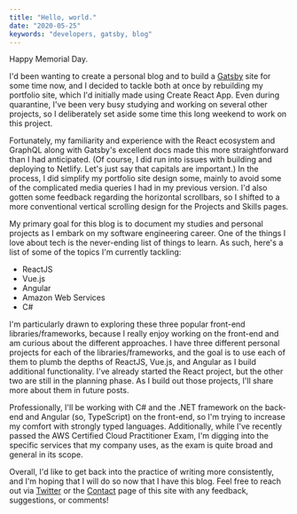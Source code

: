 ```yaml
---
title: "Hello, world."
date: "2020-05-25"
keywords: "developers, gatsby, blog"
---
```


Happy Memorial Day.

I'd been wanting to create a personal blog and to build a [Gatsby](https://www.gatsbyjs.org/) site for some time now, and I decided to tackle both at once by rebuilding my portfolio site, which I'd initially made using Create React App. Even during quarantine, I've been very busy studying and working on several other projects, so I deliberately set aside some time this long weekend to work on this project.

Fortunately, my familiarity and experience with the React ecosystem and GraphQL along with Gatsby's excellent docs made this more straightforward than I had anticipated. (Of course, I did run into issues with building and deploying to Netlify. Let's just say that capitals are important.) In the process, I did simplify my portfolio site design some, mainly to avoid some of the complicated media queries I had in my previous version. I'd also gotten some feedback regarding the horizontal scrollbars, so I shifted to a more conventional vertical scrolling design for the Projects and Skills pages.

My primary goal for this blog is to document my studies and personal projects as I embark on my software engineering career. One of the things I love about tech is the never-ending list of things to learn. As such, here's a list of some of the topics I'm currently tackling:

- ReactJS
- Vue.js
- Angular
- Amazon Web Services
- C#

I'm particularly drawn to exploring these three popular front-end libraries/frameworks, because I really enjoy working on the front-end and am curious about the different approaches. I have three different personal projects for each of the libraries/frameworks, and the goal is to use each of them to plumb the depths of ReactJS, Vue.js, and Angular as I build additional functionality. I've already started the React project, but the other two are still in the planning phase. As I build out those projects, I'll share more about them in future posts.

Professionally, I'll be working with C# and the .NET framework on the back-end and Angular (so, TypeScript) on the front-end, so I'm trying to increase my comfort with strongly typed languages. Additionally, while I've recently passed the AWS Certified Cloud Practitioner Exam, I'm digging into the specific services that my company uses, as the exam is quite broad and general in its scope.

Overall, I'd like to get back into the practice of writing more consistently, and I'm hoping that I will do so now that I have this blog. Feel free to reach out via [Twitter](https://twitter.com/JonathanHoDev) or the [Contact](https://www.jonathan-ho.dev/contact) page of this site with any feedback, suggestions, or comments!
